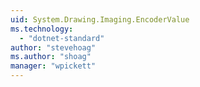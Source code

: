 ```yaml
---
uid: System.Drawing.Imaging.EncoderValue
ms.technology: 
  - "dotnet-standard"
author: "stevehoag"
ms.author: "shoag"
manager: "wpickett"
---
```


